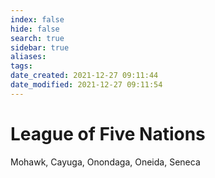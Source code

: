```yaml
---
index: false
hide: false
search: true
sidebar: true
aliases:
tags:
date_created: 2021-12-27 09:11:44
date_modified: 2021-12-27 09:11:54
---
```


# League of Five Nations

Mohawk, Cayuga, Onondaga, Oneida, Seneca
